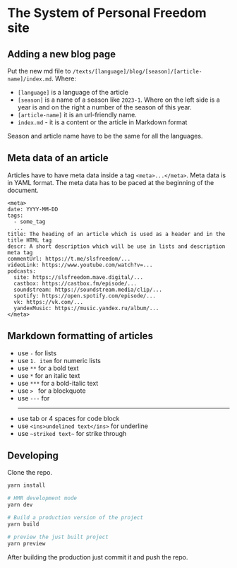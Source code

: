 # The System of Personal Freedom site

## Adding a new blog page

Put the new md file to `/texts/[language]/blog/[season]/[article-name]/index.md`.
Where:

* `[language]` is a language of the article
* `[season]` is a name of a season like `2023-1`. Where on the left side is a year is and on the right a number of the season of this year.
* `[article-name]` it is an url-friendly name.
* `index.md` - it is a content or the article in Markdown format

Season and article name have to be the same for all the languages.

## Meta data of an article

Articles have to have meta data inside a tag `<meta>...</meta>`.
Meta data is in YAML format. The meta data has to be paced at the beginning of the document.

```
<meta>
date: YYYY-MM-DD
tags:
  - some_tag
  ...
title: The heading of an article which is used as a header and in the title HTML tag
descr: A short description which will be use in lists and description meta tag
commentUrl: https://t.me/slsfreedom/...
videoLink: https://www.youtube.com/watch?v=...
podcasts:
  site: https://slsfreedom.mave.digital/...
  castbox: https://castbox.fm/episode/...
  soundstream: https://soundstream.media/clip/...
  spotify: https://open.spotify.com/episode/...
  vk: https://vk.com/...
  yandexMusic: https://music.yandex.ru/album/...
</meta>
```


## Markdown formatting of articles

* use `-` for lists
* use `1. item` for numeric lists
* use `**` for a bold text
* use `*` for an italic text
* use `***` for a bold-italic text
* use `> ` for a blockquote
* use `---` for <hr/>
* use tab or 4 spaces for code block
* use `<ins>undelined text</ins>` for underline
* use `~striked text~` for strike through


## Developing

Clone the repo.

```bash
yarn install

# HMR development mode
yarn dev

# Build a production version of the project
yarn build

# preview the just built project
yarn preview
```

After building the production just commit it and push the repo.
